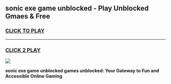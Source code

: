 
## sonic exe game unblocked - Play Unblocked Gmaes & Free
<h3>
<a href="https://news.freeplayer.one?title=sonic_exe_game_unblocked&ref=23F">CLICK TO PLAY</a></h3>
<hr>

<h3>
<a href="https://news.freeplayer.one?title=sonic_exe_game_unblocked&ref=23F">CLICK 2 PLAY</a>
  
</h3>

<a href="https://news.freeplayer.one?title=sonic_exe_game_unblocked&ref=23F/"><img src="https://clearcache.store/games.png"></a>


**sonic exe game unblocked games unblocked: Your Gateway to Fun and Accessible Online Gaming**
